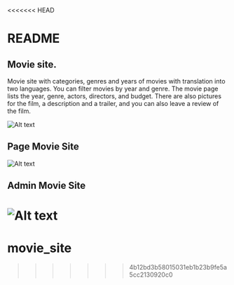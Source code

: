 <<<<<<< HEAD
# README #

## Movie site. ##

Movie site with categories, genres and years of movies with translation into two languages. You can filter movies by year and genre. The movie page lists the year, genre, actors, directors, and budget. There are also pictures for the film, a description and a trailer, and you can also leave a review of the film.

![Alt text](https://bitbucket.org/django-4/movie_site/raw/56df6bdcf12ac1001508e4c774f61ebe2e0f914f/media/movie-site.png)

## Page Movie Site ##

![Alt text](https://bitbucket.org/django-4/movie_site/raw/56df6bdcf12ac1001508e4c774f61ebe2e0f914f/media/movie-site1.png)

## Admin Movie Site ##

![Alt text](https://bitbucket.org/django-4/movie_site/raw/afc0f36468cd55201d22f4398bb4376732e1f76a/media/music_shop_admin.png)
=======
# movie_site
>>>>>>> 4b12bd3b58015031eb1b23b9fe5a5cc2130920c0
